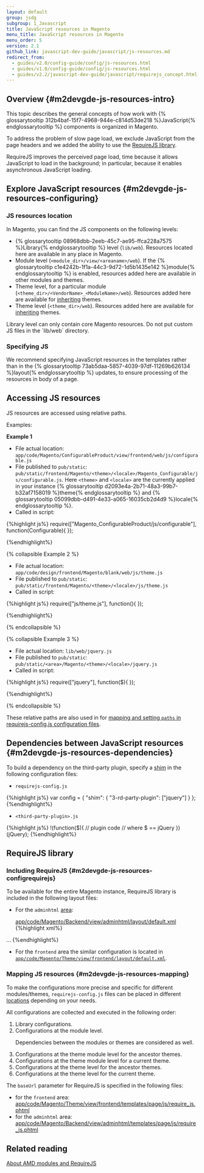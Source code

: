 ```yaml
---
layout: default
group: jsdg
subgroup: 1_Javascript
title: JavaScript resources in Magento
menu_title: JavaScript resources in Magento
menu_order: 5
version: 2.1
github_link: javascript-dev-guide/javascript/js-resources.md
redirect_from:
  - guides/v2.0/config-guide/config/js-resources.html
  - guides/v1.0/config-guide/config/js-resources.html
  - guides/v2.2/javascript-dev-guide/javascript/requirejs_concept.html
---
```


## Overview {#m2devgde-js-resources-intro}

This topic describes the general concepts of how work with {% glossarytooltip 312b4baf-15f7-4968-944e-c814d53de218 %}JavaScript{% endglossarytooltip %} components is organized in Magento.

To address the problem of slow page load, we exclude JavaScript from the page headers and we added the ability to use the <a href="http://requirejs.org" target="_blank">RequireJS library</a>.

RequireJS improves the perceived page load, time because it allows JavaScript to load in the background; in particular, because it enables asynchronous JavaScript loading.

## Explore JavaScript resources {#m2devgde-js-resources-configuring}

### JS resources location

In Magento, you can find the JS components on the following levels:

*   {% glossarytooltip 08968dbb-2eeb-45c7-ae95-ffca228a7575 %}Library{% endglossarytooltip %} level (`lib/web`). Resources located here are available in any place in Magento.
*	Module level (`<module_dir>/view/<areaname>/web`). If the {% glossarytooltip c1e4242b-1f1a-44c3-9d72-1d5b1435e142 %}module{% endglossarytooltip %} is enabled, resources added here are available in other modules and themes.
*	Theme level, for a particular module (`<theme_dir>/<VendorName>_<ModuleName>/web`). Resources added here are available for [inheriting]({{page.baseurl}}/frontend-dev-guide/themes/theme-inherit.html) themes.
*	Theme level  (`<theme_dir>/web`). Resources added here are available for [inheriting]({{page.baseurl}}/frontend-dev-guide/themes/theme-inherit.html) themes.

<div class="bs-callout bs-callout-info" id="info" markdown="1">
Library level can only contain core Magento resources. Do not put custom JS files in  the `lib/web` directory.
</div>


### Specifying JS
We recommend specifying JavaScript resources in the templates rather than in the {% glossarytooltip 73ab5daa-5857-4039-97df-11269b626134 %}layout{% endglossarytooltip %} updates, to ensure processing of the resources in body of a page.

## Accessing JS resources

JS resources are accessed using relative paths.

Examples:

**Example 1**

- File actual location: `app/code/Magento/ConfigurableProduct/view/frontend/web/js/configurable.js`
- File published to `pub/static`: `pub/static/frontend/Magento/<theme>/<locale>/Magento_Configurable/js/configurable.js`. Here `<theme>` and `<locale>` are the currently applied in your instance {% glossarytooltip d2093e4a-2b71-48a3-99b7-b32af7158019 %}theme{% endglossarytooltip %} and {% glossarytooltip 05099dbb-d491-4e33-a065-16035cb2d4d9 %}locale{% endglossarytooltip %}.
- Called in script:

{%highlight js%}
require(["Magento_ConfigurableProduct/js/configurable"], function(Configurable){
   });

{%endhighlight%}


{% collapsible Example 2 %}

- File actual location: `app/code/design/frontend/Magento/blank/web/js/theme.js`
- File published to `pub/static`: `pub/static/frontend/Magento/<theme>/<locale>/js/theme.js`
- Called in script:

{%highlight js%}
require(["js/theme.js"], function(){
   });

{%endhighlight%}

{% endcollapsible %}


{% collapsible Example 3 %}
- File actual location: `lib/web/jquery.js`
- File published to `pub/static`: `pub/static/<area>/Magento/<theme>/<locale>/jquery.js`
- Called in script:

{%highlight js%}
require(["jquery"], function($){
   });

{%endhighlight%}

{% endcollapsible %}


These relative paths are also used in for [mapping and setting `paths` in requirejs-config.js configuration files]({{page.baseurl}}/javascript-dev-guide/javascript/requirejs_concept.html).

## Dependencies between JavaScript resources {#m2devgde-js-resources-dependencies}

To build a dependency on the third-party plugin, specify a <a href="http://requirejs.org/docs/api.html#config-shim" target="_blank">shim</a> in the following configuration files:

 - `requirejs-config.js`

{%highlight js%}
var config = {
  "shim": {
    "3-rd-party-plugin": ["jquery"]
  }
};
{%endhighlight%}


 - `<third-party-plugin>.js`

{%highlight js%}
!(function($){
  // plugin code
  // where $ == jQuery
})(jQuery);
{%endhighlight%}


## RequireJS library

### Including RequireJS {#m2devgde-js-resources-configrequirejs}

To be available for the entire Magento instance, RequireJS library is included in the following layout files:

 * For the `adminhtml` [area]({{page.baseurl}}/architecture/archi_perspectives/components/modules/mod_and_areas.html):

    [app/code/Magento/Backend/view/adminhtml/layout/default.xml]({{site.mage2000url}}app/code/Magento/Backend/view/adminhtml/layout/default.xml)
{%highlight xml%}
<page xmlns:xsi="http://www.w3.org/2001/XMLSchema-instance" layout="admin-1column" xsi:noNamespaceSchemaLocation="urn:magento:framework:View/Layout/etc/page_configuration.xsd">
    <head>
        <title>Magento Admin</title>
        <meta name="viewport" content="width=1024"/>
        <meta name="format-detection" content="telephone=no"/>
  	<!-- Here's the library included -->       
	<link src="requirejs/require.js"/>
        <css src="extjs/resources/css/ext-all.css"/>
        <css src="extjs/resources/css/ytheme-magento.css"/>
    </head>
    <body>
        <attribute name="id" value="html-body"/>
        <!-- Here's the basic configuration file require_js.phtml specified -->   
	<block name="require.js" class="Magento\Backend\Block\Page\RequireJs" template="Magento_Backend::page/js/require_js.phtml"/>
        <referenceContainer name="global.notices">
            <block class="Magento\Backend\Block\Page\Notices" name="global_notices" as="global_notices" template="page/notices.phtml"/>
        </referenceContainer>
        <referenceContainer name="header">
            ...
	</referenceContainer>
        <referenceContainer name="after.body.start">
            <!-- Here's the main configuration file requirejs-config.js specified -->
	    <block class="Magento\RequireJs\Block\Html\Head\Config" name="requirejs-config"/>
            <block class="Magento\Translation\Block\Html\Head\Config" name="translate-config"/>
            <block class="Magento\Translation\Block\Js" name="translate" template="Magento_Translation::translate.phtml"/>
            <block class="Magento\Framework\View\Element\Js\Components" name="head.components" as="components" template="Magento_Backend::page/js/components.phtml"/>
            <block class="Magento\Framework\View\Element\Html\Calendar" name="head.calendar" as="calendar" template="Magento_Backend::page/js/calendar.phtml"/>
        </referenceContainer>
    </body>
</page>
{%endhighlight%}

* For the `frontend` area the similar configuration is located in [`app/code/Magento/Theme/view/frontend/layout/default.xml`]({{site.mage2000url}}app/code/Magento/Theme/view/frontend/layout/default.xml).

### Mapping JS resources {#m2devgde-js-resources-mapping}

To make the configurations more precise and specific for different modules/themes, `requirejs-config.js` files can be placed in different [locations](#m2devgde-js-resources-configuring) depending on your needs.

All configurations are collected and executed in the following order:

<ol>
<li>Library configurations.</li>

<li>Configurations at the module level.</li>

  <div class="bs-callout bs-callout-warning" id="warning">
    <p>Dependencies between the modules or themes are considered as well.</p>
  </div>

<li>Configurations at the theme module level for the ancestor themes.</li>

<li>Configurations at the theme module level for a current theme.</li>

<li>Configurations at the theme level for the ancestor themes.</li>

<li>Configurations at the theme level for the current theme.</li>
</ol>

The `baseUrl` parameter for RequireJS is specified in the following files:

* for the `frontend` area: [app/code/Magento/Theme/view/frontend/templates/page/js/require_js.phtml]({{site.mage2000url}}app/code/Magento/Theme/view/frontend/templates/page/js/require_js.phtml)
* for the `adminhtml` area: [app/code/Magento/Backend/view/adminhtml/templates/page/js/require_js.phtml]({{site.mage2000url}}app/code/Magento/Backend/view/adminhtml/templates/page/js/require_js.phtml)


## Related reading

[About AMD modules and RequireJS]({{page.baseurl}}/javascript-dev-guide/javascript/requirejs_concept.html)
